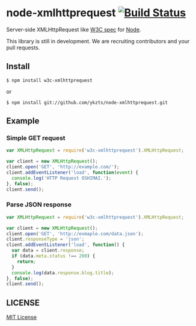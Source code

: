 # node-xmlhttprequest [![Build Status](https://travis-ci.org/ykzts/node-xmlhttprequest.svg?branch=master)](https://travis-ci.org/ykzts/node-xmlhttprequest)

Server-side XMLHttpRequest like [W3C spec](http://www.w3.org/TR/2012/WD-XMLHttpRequest-20121206/) for [Node](http://nodejs.org/).

This library is still in development. We are recruiting contributors and your pull requests.

## Install

```shell
$ npm install w3c-xmlhttprequest
```

or

```shell
$ npm install git://github.com/ykzts/node-xmlhttprequest.git
```

## Example

### Simple GET request

```javascript
var XMLHttpRequest = require('w3c-xmlhttprequest').XMLHttpRequest;

var client = new XMLHttpRequest();
client.open('GET', 'http://example.com/');
client.addEventListener('load', function(event) {
  console.log('HTTP Request OSHIMAI.');
}, false);
client.send();
```

### Parse JSON response

```javascript
var XMLHttpRequest = require('w3c-xmlhttprequest').XMLHttpRequest;

var client = new XMLHttpRequest();
client.open('GET', 'http://exmaple.com/data.json');
client.responseType = 'json';
client.addEventListener('load', function() {
  var data = client.response;
  if (data.meta.status !== 200) {
    return;
  }
  console.log(data.response.blog.title);
}, false);
client.send();
```

## LICENSE

[MIT License](LICENSE)
